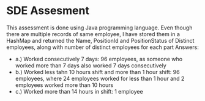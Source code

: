 # SDE Assesment

This assessment is done using Java programming language. 
Even though there are multiple records of same employee, I have stored them in a HashMap and returned the Name, PositionId and PositionStatus of Distinct employees, along with number of distinct employees for each part
Answers: 

- a.) Worked consecutively 7 days: 96 employees, as someone who worked more than 7 days also worked 7 days consecutively
- b.) Worked less tahn 10 hours shift and more than 1 hour shift: 96 employees, where 24 employees worked for less than 1 hour and 2 employees worked more than 10 hours
- c.) Worked more than 14 hours in shift: 1 employee
